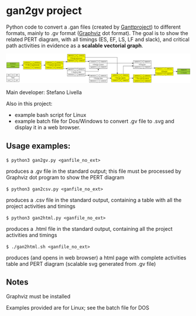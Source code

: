 ﻿# gan2gv project
Python code to convert a .gan files (created by [Ganttproject](https://www.ganttproject.biz/))
to different formats, mainly to .gv format ([Graphviz](https://graphviz.org/) dot format).
The goal is to show the related PERT diagram, with all timings
(ES, EF, LS, LF and slack), and critical path activities in evidence
as a **scalable vectorial graph**.

![This is an image](/demo.svg)

Main developer: Stefano Livella

Also in this project: 
- example bash script for Linux
- example batch file for Dos/Windows
to convert .gv file to .svg and display it in a web browser.

## Usage examples:

`$ python3 gan2gv.py <ganfile_no_ext>`

produces a .gv file in the standard output; this file must be
processed by Graphviz dot program to show the PERT diagram

`$ python3 gan2csv.py <ganfile_no_ext>`

produces a .csv file in the standard output, containing a table with
all the project activities and timings

`$ python3 gan2html.py <ganfile_no_ext>`

produces a .html file in the standard output, containing all the project
activities and timings

`$ ./gan2html.sh <ganfile_no_ext>`

produces (and opens in web browser) a html page with complete activities table
and PERT diagram (scalable svg generated from .gv file)

## Notes
Graphviz must be installed

Examples provided are for Linux; see the batch file for DOS
